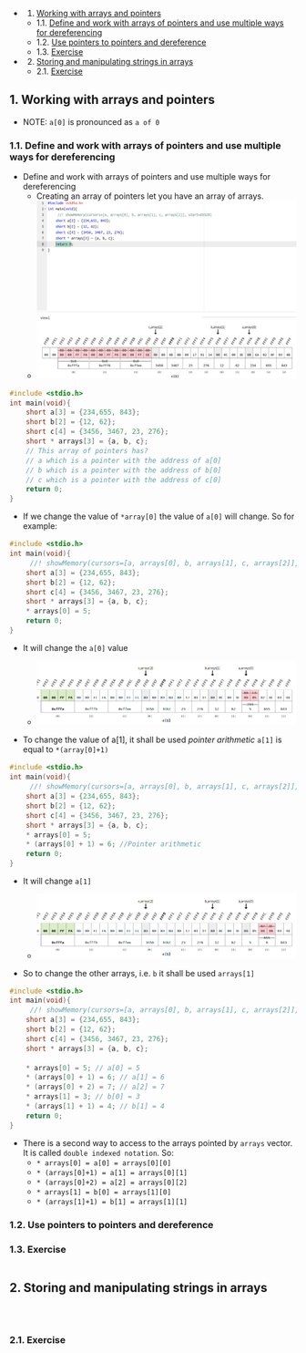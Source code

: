 <!-- vscode-markdown-toc -->
* 1. [Working with arrays and pointers](#Workingwitharraysandpointers)
	* 1.1. [Define and work with arrays of pointers and use multiple ways for dereferencing](#Defineandworkwitharraysofpointersandusemultiplewaysfordereferencing)
	* 1.2. [Use pointers to pointers and dereference](#Usepointerstopointersanddereference)
	* 1.3. [Exercise](#Exercise)
* 2. [Storing and manipulating strings in arrays](#Storingandmanipulatingstringsinarrays)
	* 2.1. [Exercise](#Exercise-1)

<!-- vscode-markdown-toc-config
	numbering=true
	autoSave=true
	/vscode-markdown-toc-config -->
<!-- /vscode-markdown-toc -->

##  1. <a name='Workingwitharraysandpointers'></a>Working with arrays and pointers
- NOTE: `a[0]` is pronounced as `a of 0`

###  1.1. <a name='Defineandworkwitharraysofpointersandusemultiplewaysfordereferencing'></a>Define and work with arrays of pointers and use multiple ways for dereferencing

- Define and work with arrays of pointers and use multiple ways for dereferencing
  - Creating an array of pointers let you have an array of arrays.
  - ![Alt text](image.png)

``` c
#include <stdio.h>
int main(void){
    short a[3] = {234,655, 843};
    short b[2] = {12, 62};
    short c[4] = {3456, 3467, 23, 276};
    short * arrays[3] = {a, b, c};
    // This array of pointers has?
    // a which is a pointer with the address of a[0]
    // b which is a pointer with the address of b[0]
    // c which is a pointer with the address of c[0]
    return 0;
}
```
- If we change the value of `*array[0]` the value of `a[0]` will change. So for example:
``` c
#include <stdio.h>
int main(void){
     //! showMemory(cursors=[a, arrays[0], b, arrays[1], c, arrays[2]], start=65520)
    short a[3] = {234,655, 843};
    short b[2] = {12, 62};
    short c[4] = {3456, 3467, 23, 276};
    short * arrays[3] = {a, b, c};
    * arrays[0] = 5;
    return 0;
}
```
- It will change the `a[0]` value
  - ![Alt text](image-1.png)

- To change the value of a[1], it shall be used *pointer arithmetic* `a[1]` is equal to `*(array[0]+1)`

``` c
#include <stdio.h>
int main(void){
     //! showMemory(cursors=[a, arrays[0], b, arrays[1], c, arrays[2]], start=65520)
    short a[3] = {234,655, 843};
    short b[2] = {12, 62};
    short c[4] = {3456, 3467, 23, 276};
    short * arrays[3] = {a, b, c};
    * arrays[0] = 5;
    * (arrays[0] + 1) = 6; //Pointer arithmetic
    return 0;
}
```
- It will change `a[1]`
  - ![Alt text](image-2.png)

- So to change the other arrays, i.e. `b` it shall be used `arrays[1]`

``` c
#include <stdio.h>
int main(void){
     //! showMemory(cursors=[a, arrays[0], b, arrays[1], c, arrays[2]], start=65520)
    short a[3] = {234,655, 843};
    short b[2] = {12, 62};
    short c[4] = {3456, 3467, 23, 276};
    short * arrays[3] = {a, b, c};
 
    * arrays[0] = 5; // a[0] = 5
    * (arrays[0] + 1) = 6; // a[1] = 6
    * (arrays[0] + 2) = 7; // a[2] = 7
    * arrays[1] = 3; // b[0] = 3
    * (arrays[1] + 1) = 4; // b[1] = 4
    return 0;
}
```
- There is a second way to access to the arrays pointed by `arrays` vector. It is called `double indexed notation`. So: 
  - `* arrays[0] = a[0] = arrays[0][0]`
  - `* (arrays[0]+1) = a[1] = arrays[0][1]`
  - `* (arrays[0]+2) = a[2] = arrays[0][2]`  
  - `* arrays[1] = b[0] = arrays[1][0]`
  - `* (arrays[1]+1) = b[1] = arrays[1][1]`

###  1.2. <a name='Usepointerstopointersanddereference'></a>Use pointers to pointers and dereference

###  1.3. <a name='Exercise'></a>Exercise
``` c
```

##  2. <a name='Storingandmanipulatingstringsinarrays'></a>Storing and manipulating strings in arrays
``` c
```

``` c
```

``` c
```

###  2.1. <a name='Exercise-1'></a>Exercise
``` c
```